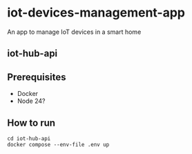 # iot-devices-management-app

An app to manage IoT devices in a smart home

## iot-hub-api

## Prerequisites

- Docker
- Node 24?

## How to run

```
cd iot-hub-api
docker compose --env-file .env up
```
